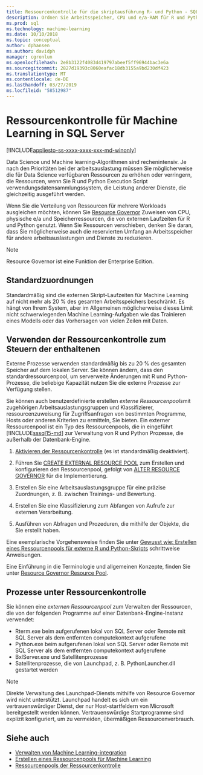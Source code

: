 ```yaml
---
title: Ressourcenkontrolle für die skriptausführung R- und Python - SQL Server-Machine Learning
description: Ordnen Sie Arbeitsspeicher, CPU und e/a-RAM für R und Python-Workloads in SQL Server-Datenbank-Engine-Instanz an.
ms.prod: sql
ms.technology: machine-learning
ms.date: 10/10/2018
ms.topic: conceptual
author: dphansen
ms.author: davidph
manager: cgronlun
ms.openlocfilehash: 2e8b3122f4083d419797abeef5ff96944bac3e6a
ms.sourcegitcommit: 2827d19393c8060eafac18db3155a9bd230df423
ms.translationtype: MT
ms.contentlocale: de-DE
ms.lasthandoff: 03/27/2019
ms.locfileid: "58512987"
---
```

# <a name="resource-governance-for-machine-learning-in-sql-server"></a>Ressourcenkontrolle für Machine Learning in SQL Server
[!INCLUDE[appliesto-ss-xxxx-xxxx-xxx-md-winonly](../../includes/appliesto-ss-xxxx-xxxx-xxx-md-winonly.md)]

Data Science und Machine learning-Algorithmen sind rechenintensiv. Je nach den Prioritäten bei der arbeitsauslastung müssen Sie möglicherweise die für Data Science verfügbaren Ressourcen zu erhöhen oder verringern, die Ressourcen, wenn Sie R und Python Execution Script verwendungsdatensammlungssystem, die Leistung anderer Dienste, die gleichzeitig ausgeführt werden. 

Wenn Sie die Verteilung von Ressourcen für mehrere Workloads ausgleichen möchten, können Sie [Resource Governor](../../relational-databases/resource-governor/resource-governor.md) Zuweisen von CPU, physische e/a und Speicherressourcen, die von externen Laufzeiten für R und Python genutzt. Wenn Sie Ressourcen verschieben, denken Sie daran, dass Sie möglicherweise auch die reservierten Umfang an Arbeitsspeicher für andere arbeitsauslastungen und Dienste zu reduzieren. 

> [!NOTE] 
> Resource Governor ist eine Funktion der Enterprise Edition.

## <a name="default-allocations"></a>Standardzuordnungen

Standardmäßig sind die externen Skript-Laufzeiten für Machine Learning auf nicht mehr als 20 % des gesamten Arbeitsspeichers beschränkt. Es hängt von Ihrem System, aber im Allgemeinen möglicherweise dieses Limit nicht schwerwiegenden Machine Learning-Aufgaben wie das Trainieren eines Modells oder das Vorhersagen von vielen Zeilen mit Daten. 

## <a name="use-resource-governor-to-control-resourcing"></a>Verwenden der Ressourcenkontrolle zum Steuern der enthaltenen
 
Externe Prozesse verwenden standardmäßig bis zu 20 % des gesamten Speicher auf dem lokalen Server. Sie können ändern, dass den standardressourcenpool, um serverweite Änderungen mit R und Python-Prozesse, die beliebige Kapazität nutzen Sie die externe Prozesse zur Verfügung stellen.

Sie können auch benutzerdefinierte erstellen *externe Ressourcenpools*mit zugehörigen Arbeitsauslastungsgruppen und Klassifizierer, ressourcenzuweisung für Zugriffsanfragen von bestimmten Programme, Hosts oder anderen Kriterien zu ermitteln, Sie bieten. Ein externer Ressourcenpool ist ein Typ des Ressourcenpools, die in eingeführt [!INCLUDE[sssql15-md](../../includes/sssql15-md.md)] zur Verwaltung von R und Python Prozesse, die außerhalb der Datenbank-Engine.

1. [Aktivieren der Ressourcenkontrolle](https://docs.microsoft.com/sql/relational-databases/resource-governor/enable-resource-governor) (es ist standardmäßig deaktiviert).

2. Führen Sie [CREATE EXTERNAL RESOURCE POOL](https://docs.microsoft.com/sql/t-sql/statements/create-external-resource-pool-transact-sql) zum Erstellen und konfigurieren den Ressourcenpool, gefolgt von [ALTER RESOURCE GOVERNOR](https://docs.microsoft.com/sql/t-sql/statements/alter-resource-governor-transact-sql) für die Implementierung.

3. Erstellen Sie eine Arbeitsauslastungsgruppe für eine präzise Zuordnungen, z. B. zwischen Trainings- und Bewertung.

4. Erstellen Sie eine Klassifizierung zum Abfangen von Aufrufe zur externen Verarbeitung.

5. Ausführen von Abfragen und Prozeduren, die mithilfe der Objekte, die Sie erstellt haben.

Eine exemplarische Vorgehensweise finden Sie unter [Gewusst wie: Erstellen eines Ressourcenpools für externe R und Python-Skripts](../../advanced-analytics/r/how-to-create-a-resource-pool-for-r.md) schrittweise Anweisungen.

Eine Einführung in die Terminologie und allgemeinen Konzepte, finden Sie unter [Resource Governor Resource Pool](../../relational-databases/resource-governor/resource-governor-resource-pool.md).

## <a name="processes-under-resource-governance"></a>Prozesse unter Ressourcenkontrolle
  
 Sie können eine *externen Ressourcenpool* zum Verwalten der Ressourcen, die von der folgenden Programme auf einer Datenbank-Engine-Instanz verwendet:

+ Rterm.exe beim aufgerufenen lokal von SQL Server oder Remote mit SQL Server als dem entfernten computekontext aufgerufene
+ Python.exe beim aufgerufenen lokal von SQL Server oder Remote mit SQL Server als dem entfernten computekontext aufgerufene
+ BxlServer.exe und Satellitenprozesse
+ Satellitenprozesse, die von Launchpad, z. B. PythonLauncher.dll gestartet werden
  
> [!NOTE]
> Direkte Verwaltung des Launchpad-Diensts mithilfe von Resource Governor wird nicht unterstützt. Launchpad handelt es sich um ein vertrauenswürdiger Dienst, der nur Host-startfeldern von Microsoft bereitgestellt werden können. Vertrauenswürdige Startprogramme sind explizit konfiguriert, um zu vermeiden, übermäßigen Ressourcenverbrauch.
  
## <a name="see-also"></a>Siehe auch

+ [Verwalten von Machine Learning-integration](../r/managing-and-monitoring-r-solutions.md)
+ [Erstellen eines Ressourcenpools für Machine Learning](../r/how-to-create-a-resource-pool-for-r.md)
+ [Ressourcenpools der Ressourcenkontrolle](../../relational-databases/resource-governor/resource-governor-resource-pool.md)
